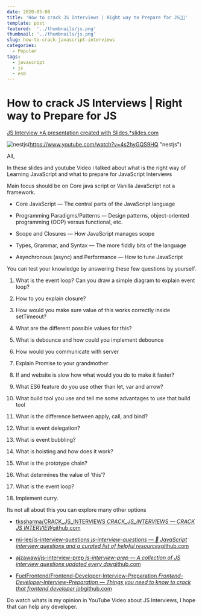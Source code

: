 ```yaml
---
date: 2020-05-08
title: 'How to crack JS Interviews | Right way to Prepare for JS🏇🌟'
template: post
featured:  '../thumbnails/js.png'
thumbnail: '../thumbnails/js.png'
slug: how-to-crack-javascript-interviews
categories:
  - Popular
tags:
  - javascript
  - js
  - es8
---
```


# How to crack JS Interviews | Right way to Prepare for JS

[JS Interview
*A presentation created with Slides.*slides.com](https://slides.com/tkssharmaa/a-new-orm-for-node-js-typeorm-4506bb)

![nestjs](https://img.youtube.com/vi/4s2hyGQS9HQ/0.jpg)(https://www.youtube.com/watch?v=4s2hyGQS9HQ "nestjs")

All,

In these slides and youtube Video i talked about what is the right way of Learning JavaScript and what to prepare for JavaScript Interviews

Main focus should be on Core java script or Vanilla JavaScript not a framework.

* Core JavaScript — The central parts of the JavaScript language

* Programming Paradigms/Patterns — Design patterns, object-oriented programming (OOP) versus functional, etc.

* Scope and Closures — How JavaScript manages scope

* Types, Grammar, and Syntax — The more fiddly bits of the language

* Asynchronous (async) and Performance — How to tune JavaScript

You can test your knowledge by answering these few questions by yourself.

1. What is the event loop? Can you draw a simple diagram to explain event loop?

2. How to you explain closure?

3. How would you make sure value of this works correctly inside setTimeout?

4. What are the different possible values for this?

5. What is debounce and how could you implement debounce

6. How would you communicate with server

7. Explain Promise to your grandmother

8. If and website is slow how what would you do to make it faster?

9. What ES6 feature do you use other than let, var and arrow?

10. What build tool you use and tell me some advantages to use that build tool

11. What is the difference between apply, call, and bind?

12. What is event delegation?

13. What is event bubbling?

14. What is hoisting and how does it work?

15. What is the prototype chain?

16. What determines the value of ‘this’?

17. What is the event loop?

18. Implement curry.

Its not all about this you can explore many other options
- [tkssharma/CRACK_JS_INTERVIEWS
*CRACK_JS_INTERVIEWS — CRACK JS INTERVIEW*github.com](https://github.com/tkssharma/CRACK_JS_INTERVIEWS)


- [mi-lee/js-interview-questions
*js-interview-questions — :closed_book: JavaScript interview questions and a curated list of helpful resources*github.com](https://github.com/mi-lee/js-interview-questions/blob/master/interview-questions.md)


- [ajzawawi/js-interview-prep
*js-interview-prep — A collection of JS interview questions updated every day*github.com](https://github.com/ajzawawi/js-interview-prep)


- [FuelFrontend/Frontend-Developer-Interview-Preparation
*Frontend-Developer-Interview-Preparation — Things you need to know to crack that frontend developer job*github.com](https://github.com/FuelFrontend/Frontend-Developer-Interview-Preparation)

Do watch whats is my opinion in YouTube Video about JS Interviews, I hope that can help any developer.
